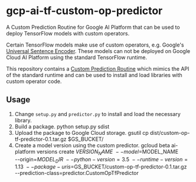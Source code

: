 # gcp-ai-tf-custom-op-predictor
A Custom Prediction Routine for Google AI Platform that can be used to deploy TensorFlow models with custom operators.

Certain TensorFlow models make use of custom operators, e.g. Google's [Universal Sentence Encoder](https://tfhub.dev/google/universal-sentence-encoder-multilingual-large/1). These models can not be deployed on Google Cloud AI Platform using the standard TensorFlow runtime.

This repository contains a [Custom Prediction Routine](https://cloud.google.com/ml-engine/docs/tensorflow/custom-prediction-routines) which
mimics the API of the standard runtime and can be used to install and load libraries with custom operator code.

## Usage

1. Change `setup.py` and `predictor.py` to install and load the necessary library.
2. Build a package.
    python setup.py sdist
3. Upload the package to Google Cloud storage.
    gsutil cp dist/custom-op-tf-predictor-0.1.tar.gz $GS_BUCKET/
4. Create a model version using the custom predictor.
    gcloud beta ai-platform versions create $VERSION_NAME\
        --model=$MODEL_NAME\
	--origin=$MODEL_DIR\
	--python-version=3.5\
	--runtime-version=1.13\
	--package-uris=$GS_BUCKET/custom-op-tf-predictor-0.1.tar.gz\
	--prediction-class=predictor.CustomOpTfPredictor
